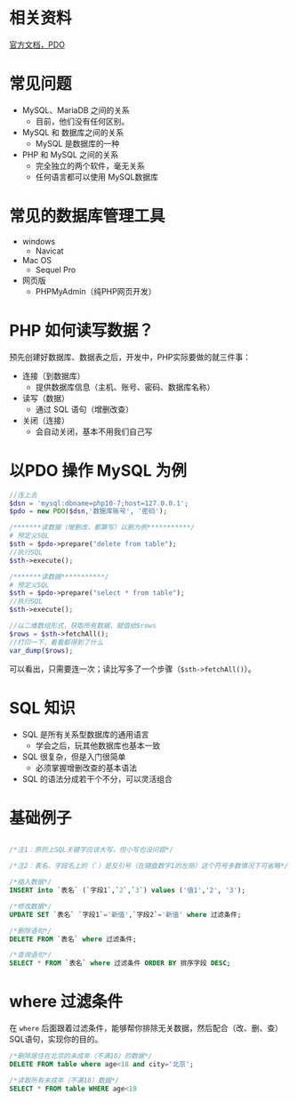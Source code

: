 # 相关资料

[官方文档，PDO](https://www.php.net/manual/zh/book.pdo.php)

# 常见问题

- MySQL、MariaDB 之间的关系
  - 目前，他们没有任何区别。
- MySQL 和 数据库之间的关系
  - MySQL 是数据库的一种
- PHP 和 MySQL 之间的关系
  - 完全独立的两个软件，毫无关系
  - 任何语言都可以使用 MySQL数据库

# 常见的数据库管理工具

- windows
  - Navicat
- Mac OS
  - Sequel Pro
- 网页版
  - PHPMyAdmin（纯PHP网页开发）

# PHP 如何读写数据？

预先创建好数据库、数据表之后，开发中，PHP实际要做的就三件事：

- 连接（到数据库）
  - 提供数据库信息（主机、账号、密码、数据库名称）
- 读写（数据）
  - 通过 SQL 语句（增删改查）
- 关闭（连接）
  - 会自动关闭，基本不用我们自己写

# 以PDO 操作 MySQL 为例

```PHP
//连上去
$dsn = 'mysql:dbname=php10-7;host=127.0.0.1';
$pdo = new PDO($dsn,'数据库账号', '密码');

/*******读数据（增删改，都算写）以删为例***********/
# 预定义SQL
$sth = $pdo->prepare("delete from table");
//执行SQL
$sth->execute();

/*******读数据***********/
# 预定义SQL
$sth = $pdo->prepare("select * from table");
//执行SQL
$sth->execute();

//以二维数组形式，获取所有数据，赋值给$rows
$rows = $sth->fetchAll();
//打印一下，看看都得到了什么
var_dump($rows);
```

可以看出，只需要连一次；读比写多了一个步骤（`$sth->fetchAll()`）。

# SQL 知识

- SQL 是所有关系型数据库的通用语言
  - 学会之后，玩其他数据库也基本一致
- SQL 很复杂，但是入门很简单
  - 必须掌握增删改查的基本语法
- SQL 的语法分成若干个不分，可以灵活组合


# 基础例子


```SQL

/*注1：原则上SQL关键字应该大写，但小写也没问题*/

/*注2：表名、字段名上的（`）是反引号（在键盘数字1的左侧）这个符号多数情况下可省略*/

/*插入数据*/
INSERT into `表名` (`字段1`,`2`,`3`) values ('值1','2', '3');

/*修改数据*/
UPDATE SET `表名` `字段1`='新值',`字段2`='新值' where 过滤条件;

/*删除语句*/
DELETE FROM `表名` where 过滤条件;

/*查询语句*/
SELECT * FROM `表名` where 过滤条件 ORDER BY 排序字段 DESC;
```

# where 过滤条件

在 `where` 后面跟着过滤条件，能够帮你排除无关数据，然后配合（改、删、查）SQL语句，实现你的目的。


```SQL
/*删除居住在北京的未成年（不满18）的数据*/
DELETE FROM table where age<18 and city='北京';

/*读取所有未成年（不满18）数据*/
SELECT * FROM table WHERE age<18
```